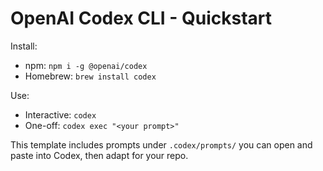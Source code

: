# OpenAI Codex CLI - Quickstart

Install:
- npm: `npm i -g @openai/codex`
- Homebrew: `brew install codex`

Use:
- Interactive: `codex`
- One-off: `codex exec "<your prompt>"`

This template includes prompts under `.codex/prompts/` you can open and paste into Codex, then adapt for your repo.

